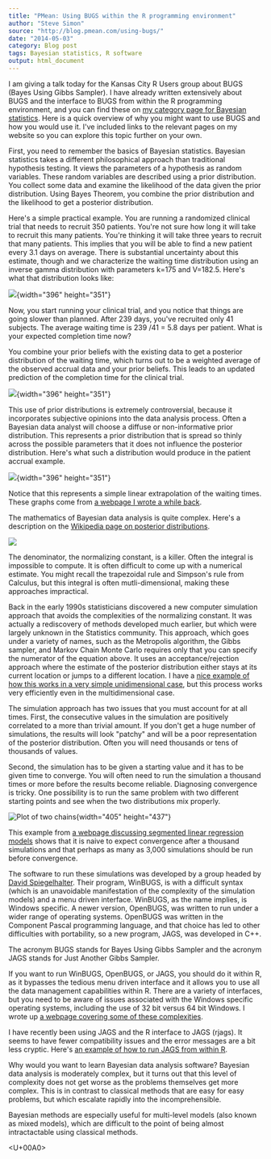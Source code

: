 ```yaml
---
title: "PMean: Using BUGS within the R programming environment"
author: "Steve Simon"
source: "http://blog.pmean.com/using-bugs/"
date: "2014-05-03"
category: Blog post
tags: Bayesian statistics, R software
output: html_document
---
```


I am giving a talk today for the Kansas City R Users group about BUGS
(Bayes Using Gibbs Sampler). I have already written extensively about
BUGS and the interface to BUGS from within the R programming
environment, and you can find these on [my category page for Bayesian
statistics](http://www.pmean.com/category/BayesianStatistics.html). Here
is a quick overview of why you might want to use BUGS and how you would
use it. I've included links to the relevant pages on my website so you
can explore this topic further on your own.

<!---More--->

First, you need to remember the basics of Bayesian statistics. Bayesian
statistics takes a different philosophical approach than traditional
hypothesis testing. It views the parameters of a hypothesis as random
variables. These random variables are described using a prior
distribution. You collect some data and examine the likelihood of the
data given the prior distribution. Using Bayes Theorem, you combine the
prior distribution and the likelihood to get a posterior distribution.

Here's a simple practical example. You are running a randomized clinical
trial that needs to recruit 350 patients. You're not sure how long it
will take to recruit this many patients. You're thinking it will take
three years to recruit that many patients. This implies that you will be
able to find a new patient every 3.1 days on average. There is
substantial uncertainty about this estimate, though and we characterize
the waiting time distribution using an inverse gamma distribution with
parameters k=175 and V=182.5. Here's what that distribution looks like:

![](http://www.pmean.com/04/images/Expone7.gif){width="396" height="351"}

Now, you start running your clinical trial, and you notice that things
are going slower than planned. After 239 days, you've recruited only 41
subjects. The average waiting time is 239 /41 = 5.8 days per patient.
What is your expected completion time now?

You combine your prior beliefs with the existing data to get a posterior
distribution of the waiting time, which turns out to be a weighted
average of the observed accrual data and your prior beliefs. This leads
to an updated prediction of the completion time for the clinical trial.

![](http://www.pmean.com/04/images/Expone8.gif){width="396" height="351"}

This use of prior distributions is extremely controversial, because it
incorporates subjective opinions into the data analysis process. Often a
Bayesian data analyst will choose a diffuse or non-informative prior
distribution. This represents a prior distribution that is spread so
thinly across the possible parameters that it does not influence the
posterior distribution. Here's what such a distribution would produce in
the patient accrual example.

![](http://www.pmean.com/04/images/Expone9.gif){width="396" height="351"}

Notice that this represents a simple linear extrapolation of the waiting
times. These graphs come from [a webpage I wrote a while
back](http://www.pmean.com/13/duration.html).

The mathematics of Bayesian data analysis is quite complex. Here's a
description on the [Wikipedia page on posterior
distributions](http://en.wikipedia.org/wiki/Posterior_probability).

![](http://www.pmean.com/images/using-bugs01.png)



The denominator, the normalizing constant, is a killer. Often the
integral is impossible to compute. It is often difficult to come up with
a numerical estimate. You might recall the trapezoidal rule and
Simpson's rule from Calculus, but this integral is often
mutli-dimensional, making these approaches impractical.

Back in the early 1990s statisticians discovered a new computer
simulation approach that avoids the complexities of the normalizing
constant. It was actually a rediscovery of methods developed much
earlier, but which were largely unknown in the Statistics community.
This approach, which goes under a variety of names, such as the
Metropolis algorithm, the Gibbs sampler, and Markov Chain Monte Carlo
requires only that you can specify the numerator of the equation above.
It uses an acceptance/rejection approach where the estimate of the
posterior distribution either stays at its current location or jumps to
a different location. I have a [nice example of how this works in a very
simple unidimensional
case](http://www.pmean.com/07/MetropolisAlgorithm.html), but this
process works very efficiently even in the multidimensional case.

The simulation approach has two issues that you must account for at all
times. First, the consecutive values in the simulation are positively
correlated to a more than trivial amount. If you don't get a huge number
of simulations, the results will look "patchy" and will be a poor
representation of the posterior distribution. Often you will need
thousands or tens of thousands of values.

Second, the simulation has to be given a starting value and it has to be
given time to converge. You will often need to run the simulation a
thousand times or more before the results become reliable. Diagnosing
convergence is tricky. One possibility is to run the same problem with
two different starting points and see when the two distributions mix
properly.

![Plot of two
chains](http://www.pmean.com/11/images/Segmented04.png){width="405"
height="437"}

This example from [a webpage discussing segmented linear regression
models](http://www.pmean.com/11/Segmented.html) shows that it is naive
to expect convergence after a thousand simulations and that perhaps as
many as 3,000 simulations should be run before convergence.

The software to run these simulations was developed by a group headed by
[David Spiegelhalter](http://en.wikipedia.org/wiki/David_Spiegelhalter).
Their program, WinBUGS, is with a difficult syntax (which is an
unavoidable manifestation of the complexity of the simulation models)
and a menu driven interface. WinBUGS, as the name implies, is Windows
specific. A newer version, OpenBUGS, was written to run under a wider
range of operating systems. OpenBUGS was written in the Component Pascal
programming language, and that choice has led to other difficulties with
portability, so a new program, JAGS, was developed in C++.

The acronym BUGS stands for Bayes Using Gibbs Sampler and the acronym
JAGS stands for Just Another Gibbs Sampler.

If you want to run WinBUGS, OpenBUGS, or JAGS, you should do it within
R, as it bypasses the tedious menu driven interface and it allows you to
use all the data management capabilities within R. There are a variety
of interfaces, but you need to be aware of issues associated with the
Windows specific operating systems, including the use of 32 bit versus
64 bit Windows. I wrote up [a webpage covering some of these
complexities](http://www.pmean.com/13/confusion.html).

I have recently been using JAGS and the R interface to JAGS (rjags). It
seems to have fewer compatibility issues and the error messages are a
bit less cryptic. Here's [an example of how to run JAGS from within
R](http://www.pmean.com/13/jags.html).

Why would you want to learn Bayesian data analysis software? Bayesian
data analysis is moderately complex, but it turns out that this level of
complexity does not get worse as the problems themselves get more
complex. This is in contrast to classical methods that are easy for easy
problems, but which escalate rapidly into the incomprehensible.

Bayesian methods are especially useful for multi-level models (also
known as mixed models), which are difficult to the point of being almost
intractactable using classical methods.

<U+00A0>


